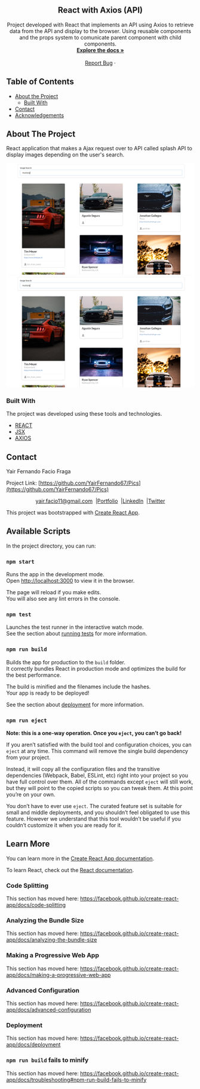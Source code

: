 <!-- PROJECT LOGO -->
<br />
<p align="center">
  <h2 align="center"> React with Axios (API)</h2>

  <p align="center">
    Project developed with React that implements an API using Axios to retrieve data
    from the API and display to the browser. Using reusable components and the props
    system to comunicate parent component with child components.
    <br />
    <a href="https://github.com/YairFernando67/Pics"><strong>Explore the docs »</strong></a>
    <br />
    <br />
    <a href="https://github.com/YairFernando67/Pics/issues">Report Bug</a>
    ·
  </p>
</p>

<!-- TABLE OF CONTENTS -->

## Table of Contents

- [About the Project](#about-the-project)
  - [Built With](#built-with)
- [Contact](#contact)
- [Acknowledgements](#acknowledgements)

<!-- ABOUT THE PROJECT -->

## About The Project

React application that makes a Ajax request over to API called splash
API to display images depending on the user's search.

![Screenshot Image](public/logoRepo.PNG)
![Screenshot Image](public/logoRepo.png)

### Built With

The project was developed using these tools and technologies.

- [REACT](https://es.reactjs.org/)
- [JSX](https://reactjs.org/docs/introducing-jsx.html)
- [AXIOS](https://github.com/axios/axios)

<!-- CONTACT -->

## Contact

Yair Fernando Facio Fraga
<p align="center">

  Project Link: [https://github.com/YairFernando67/Pics](https://github.com/YairFernando67/Pics)
</p>

<p align="center" style="display: flex; justify-content: center; align-items: center;">
    <a target="_blank" href="https://mail.google.com/mail/?view=cm&fs=1&tf=1&to=yair.facio11@gmail.com">
      yair.facio11@gmail.com
    </a> &nbsp; |
    <a target="_blank" href="https://yairfernando67.github.io/Portfolio/">
      Portfolio
    </a> &nbsp; |
    <a target="_blank" href="https://www.linkedin.com/in/softwaredeveloperyairfacio/">
      LinkedIn
    </a> &nbsp; |
    <a target="_blank" href="https://twitter.com/YairFernando18">
      Twitter
    </a>
</p>

<!-- ACKNOWLEDGEMENTS -->
<!-- ## Acknowledgements
* [Normalize.css](https://necolas.github.io/normalize.css/) -->

This project was bootstrapped with [Create React App](https://github.com/facebook/create-react-app).

## Available Scripts

In the project directory, you can run:

### `npm start`

Runs the app in the development mode.<br />
Open [http://localhost:3000](http://localhost:3000) to view it in the browser.

The page will reload if you make edits.<br />
You will also see any lint errors in the console.

### `npm test`

Launches the test runner in the interactive watch mode.<br />
See the section about [running tests](https://facebook.github.io/create-react-app/docs/running-tests) for more information.

### `npm run build`

Builds the app for production to the `build` folder.<br />
It correctly bundles React in production mode and optimizes the build for the best performance.

The build is minified and the filenames include the hashes.<br />
Your app is ready to be deployed!

See the section about [deployment](https://facebook.github.io/create-react-app/docs/deployment) for more information.

### `npm run eject`

**Note: this is a one-way operation. Once you `eject`, you can’t go back!**

If you aren’t satisfied with the build tool and configuration choices, you can `eject` at any time. This command will remove the single build dependency from your project.

Instead, it will copy all the configuration files and the transitive dependencies (Webpack, Babel, ESLint, etc) right into your project so you have full control over them. All of the commands except `eject` will still work, but they will point to the copied scripts so you can tweak them. At this point you’re on your own.

You don’t have to ever use `eject`. The curated feature set is suitable for small and middle deployments, and you shouldn’t feel obligated to use this feature. However we understand that this tool wouldn’t be useful if you couldn’t customize it when you are ready for it.

## Learn More

You can learn more in the [Create React App documentation](https://facebook.github.io/create-react-app/docs/getting-started).

To learn React, check out the [React documentation](https://reactjs.org/).

### Code Splitting

This section has moved here: https://facebook.github.io/create-react-app/docs/code-splitting

### Analyzing the Bundle Size

This section has moved here: https://facebook.github.io/create-react-app/docs/analyzing-the-bundle-size

### Making a Progressive Web App

This section has moved here: https://facebook.github.io/create-react-app/docs/making-a-progressive-web-app

### Advanced Configuration

This section has moved here: https://facebook.github.io/create-react-app/docs/advanced-configuration

### Deployment

This section has moved here: https://facebook.github.io/create-react-app/docs/deployment

### `npm run build` fails to minify

This section has moved here: https://facebook.github.io/create-react-app/docs/troubleshooting#npm-run-build-fails-to-minify
